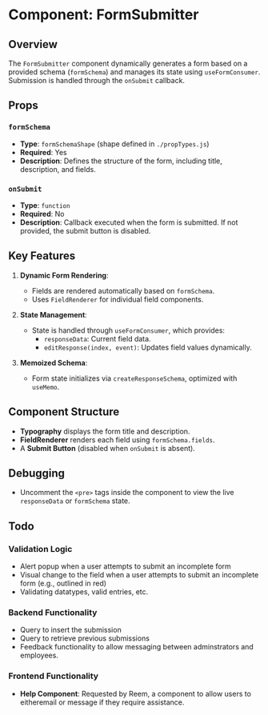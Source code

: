# Component: FormSubmitter 

## **Overview**
The `FormSubmitter` component dynamically generates a form based on a provided schema (`formSchema`) and manages its state using `useFormConsumer`. Submission is handled through the `onSubmit` callback.
## **Props**
### `formSchema`
- **Type**: `formSchemaShape` (shape defined in `./propTypes.js`)
- **Required**: Yes
- **Description**: Defines the structure of the form, including title, description, and fields.

### `onSubmit`
- **Type**: `function`
- **Required**: No
- **Description**: Callback executed when the form is submitted. If not provided, the submit button is disabled.

## **Key Features**
1. **Dynamic Form Rendering**:
    - Fields are rendered automatically based on `formSchema`.
    - Uses `FieldRenderer` for individual field components.

2. **State Management**:
    - State is handled through `useFormConsumer`, which provides:
        - `responseData`: Current field data.
        - `editResponse(index, event)`: Updates field values dynamically.

3. **Memoized Schema**:
    - Form state initializes via `createResponseSchema`, optimized with `useMemo`.

## **Component Structure**
- **Typography** displays the form title and description.
- **FieldRenderer** renders each field using `formSchema.fields`.
- A **Submit Button** (disabled when `onSubmit` is absent).

## **Debugging**
- Uncomment the `<pre>` tags inside the component to view the live `responseData` or `formSchema` state.

## **Todo**
### **Validation Logic**
- Alert popup when a user attempts to submit an incomplete form
- Visual change to the field when a user attempts to submit an incomplete form (e.g., outlined in red)
- Validating datatypes, valid entries, etc.
### **Backend Functionality**
- Query to insert the submission
- Query to retrieve previous submissions
- Feedback functionality to allow messaging between adminstrators and employees.
### **Frontend Functionality**
- **Help Component**: Requested by Reem, a component to allow users to eitheremail or message if they require assistance.
